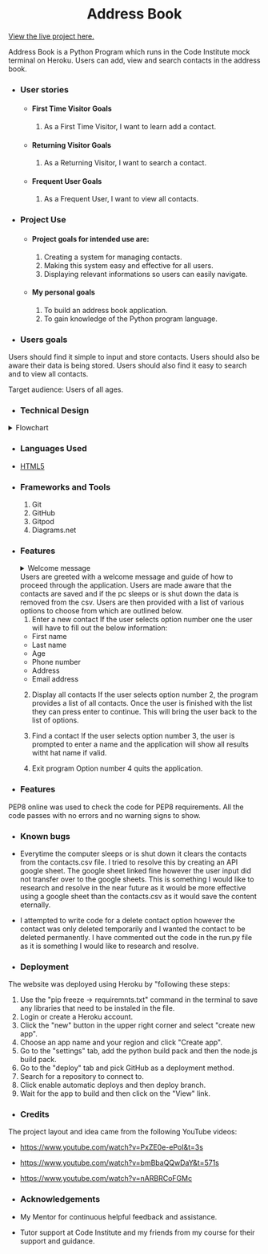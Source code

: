 <h1 align="center">Address Book</h1>

[View the live project here.](https://address-book-2021.herokuapp.com/)

<p>Address Book is a Python Program which runs in the Code Institute mock terminal on Heroku. Users can add, view and search contacts in the address book.</p>

-   ### User stories

    -   #### First Time Visitor Goals
        1. As a First Time Visitor, I want to learn add a contact.

    -   #### Returning Visitor Goals

        1. As a Returning Visitor, I want to search a contact.

    -   #### Frequent User Goals
        1. As a Frequent User, I want to view all contacts.

-   ### Project Use
    -   #### Project goals for intended use are:
        1. Creating a system for managing contacts.
        2. Making this system easy and effective for all users.
        3. Displaying relevant informations so users can easily navigate.

    -   #### My personal goals
        1. To build an address book application.
        2. To gain knowledge of the Python program language.

-   ### Users goals 
Users should find it simple to input and store contacts. Users should also be aware their data is being stored. Users should also find it easy to search and to view all contacts.

Target audience: Users of all ages.

-   ### Technical Design
<details><summary>Flowchart</summary>
<img src="Screenshot 2021-09-22 at 08.57.53.png">
</details>

-   ### Languages Used

-   [HTML5](https://en.wikipedia.org/wiki/Python_(programming_language))

-   ### Frameworks and Tools
    1. Git
    2. GitHub
    3. Gitpod
    4. Diagrams.net

-   ### Features
    
    <details><summary>Welcome message</summary>
    <img src="Screenshot 2021-09-22 at 09.35.53.png">
    </details>
    Users are greeted with a welcome message and guide of how to proceed through the application. Users are made aware that the contacts are saved and if the pc sleeps or is shut down the data is removed from the csv. Users are then provided with a list of various options to choose from which are outlined below.

     1. Enter a new contact
    If the user selects option number one the user will have to fill out the below information:
    -   First name
    -   Last name
    -   Age
    -   Phone number
    -   Address
    -   Email address

    2. Display all contacts
    If the user selects option number 2, the program provides a list of all contacts. Once the user is finished with the list they can press enter to continue. This will bring the user back to the list of options.

    3. Find a contact
    If the user selects option number 3, the user is prompted to enter a name and the application will show all results witht hat name if valid.

    4. Exit program
    Option number 4 quits the application.

-   ### Features
PEP8 online was used to check the code for PEP8 requirements. All the code passes with no errors and no warning signs to show.

-   ### Known bugs
- Everytime the computer sleeps or is shut down it clears the contacts from the contacts.csv file. I tried to resolve this by creating an API google sheet. The google sheet linked fine however the user input did not transfer over to the google sheets. This is something I would like to research and resolve in the near future as it would be more effective using a google sheet than the contacts.csv as it would save the content eternally.

- I attempted to write code for a delete contact option however the contact was only deleted temporarily and I wanted the contact to be deleted permanently. I have commented out the code in the run.py file as it is something I would like to research and resolve. 

-   ### Deployment
The website was deployed using Heroku by "following these steps:
1. Use the "pip freeze -> requiremnts.txt" command in the terminal to save any libraries that need to be instaled in the file.
2. Login or create a Heroku account.
3. Click the "new" button in the upper right corner and select "create new app".
4. Choose an app name and your region and click "Create app".
5. Go to the "settings" tab, add the python build pack and then the node.js build pack.
6. Go to the "deploy" tab and pick GitHub as a deployment method.
7. Search for a repository to connect to.
8. Click enable automatic deploys and then deploy branch.
9. Wait for the app to build and then click on the "View" link.

-   ### Credits 
The project layout and idea came from the following YouTube videos:
-   https://www.youtube.com/watch?v=PxZE0e-ePoI&t=3s
-   https://www.youtube.com/watch?v=bmBbaQQwDaY&t=571s
-   https://www.youtube.com/watch?v=nARBRCoFGMc

-   ### Acknowledgements

-   My Mentor for continuous helpful feedback and assistance.

-   Tutor support at Code Institute and my friends from my course for their support and guidance.






